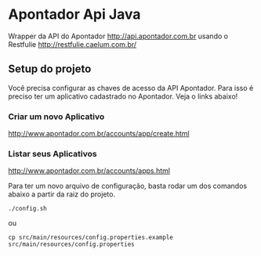 # Apontador Api Java

Wrapper da API do Apontador <http://api.apontador.com.br> usando o Restfulie <http://restfulie.caelum.com.br/>


## Setup do projeto

Você precisa configurar as chaves de acesso da API Apontador. Para isso é 
preciso ter um aplicativo cadastrado no Apontador. Veja o links abaixo!

### Criar um novo Aplicativo
http://www.apontador.com.br/accounts/app/create.html

### Listar seus Aplicativos
http://www.apontador.com.br/accounts/apps.html

Para ter um novo arquivo de configuração, basta rodar um dos comandos abaixo
a partir da raiz do projeto.

	./config.sh

ou

	cp src/main/resources/config.properties.example src/main/resources/config.properties



